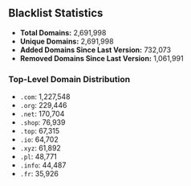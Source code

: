 ## Blacklist Statistics

- **Total Domains:** 2,691,998
- **Unique Domains:** 2,691,998
- **Added Domains Since Last Version:** 732,073
- **Removed Domains Since Last Version:** 1,061,991

### Top-Level Domain Distribution

-  `.com`: 1,227,548
-  `.org`: 229,446
-  `.net`: 170,704
-  `.shop`: 76,939
-  `.top`: 67,315
-  `.io`: 64,702
-  `.xyz`: 61,892
-  `.pl`: 48,771
-  `.info`: 44,487
-  `.fr`: 35,926
